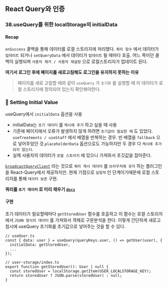 ## React Query와 인증
### 38.useQuery를 위한 localStorage의 initialData

#### Recap

`onSuccess` 콜백을 통해 데이터를 로컬 스토리지에 처리했다. 
`쿼리 함수` 에서 데이터가 `업데이트` 되거나 `setQueryData` 에서 데이터가 `업데이트` 될 때마다 호출. 어느 쪽이던 콜백이 실행되며 `사용자 제거 / 사용자 재설정` 으로 로컬스토리지가 업데이트 된다.

**여기서 로그인 후에 페이지를 새로고침해도 로그인을 유지하지 못하는 이유**

> 페이지를 새로 고침할 때와 같이 `useQuery` 가 `초기화` 를 실행할 때 이 데이터가 로컬 스토리지에 정의되어 있는지 확인해야한다.

### 📌 Setting Initial Value

useQuery에서 `initialData` 옵션을 사용
- initialData는 `초기 데이터` 를 `캐시에 추가` 하고 싶을 때 사용
 - 기존에 페이지에서 오류가 발생하지 않게 하려면 `초기값이 필요한 때` 도 있었다. `useTreatments / useStaff` 에서 배열을 반복하는 경우. 빈 배열을 `fallback` 으로 넣어주었던 것.`placeholderData` 옵션으로도 가능하지만 두 경우 다 `캐시에 추가 되지 않는다`.
- 실제 사용자의 데이터가 `로컬 스토리지` 에 있으니 가져와서 초깃값을 잡아준다.

[`broadcastQueryClient`] 라는 것으로 `쿼리 캐시 데이터` 를 `브라우저에 유지` 하는 플러그인을 React-Query에서 제공하지만. 현재 기점으로 `실험적` 인 단계이기때문에 로컬 스토리지를 통해 `데이터 보존` 구현.

**쿼리를 `초기 데이터` 로 미리 채우기 [`docs`]**

#### 구현

초기 데이터가 필요할때마다 `getStoredUser` 함수를 호출하고 이 함수는 로컬 스토리지에서 `JSON 형식의 데이터` 를 가져와서 객체로 구문분석을 한다. 
이렇게 간단하게 새로고침시에 useQuery 초기화를 초기값으로 넣어주는 것을 할 수 있다.

```tsx
// useUser.ts
const { data: user } = useQuery(queryKeys.user, () => getUser(user), {
  initialData: getStoredUser,
  ...
});
  
// user-storage/index.ts
export function getStoredUser(): User | null {
  const storedUser = localStorage.getItem(USER_LOCALSTORAGE_KEY);
  return storedUser ? JSON.parse(storedUser) : null;
}
```


[`broadcastQueryClient`]: https://tanstack.com/query/v4/docs/react/plugins/broadcastQueryClient

[`docs`]: https://tanstack.com/query/latest/docs/react/guides/initial-query-data?from=reactQueryV3&original=https%3A%2F%2Ftanstack.com%2Fquery%2Fv3%2Fdocs%2Fguides%2Finitial-query-data#using-initialdata-to-prepopulate-a-query
